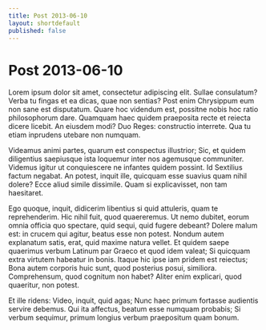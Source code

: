 ```yaml
---
title: Post 2013-06-10
layout: shortdefault
published: false
---
```


# Post 2013-06-10

Lorem ipsum dolor sit amet, consectetur adipiscing elit. Sullae consulatum? Verba tu fingas et ea dicas, quae non sentias? Post enim Chrysippum eum non sane est disputatum. Quare hoc videndum est, possitne nobis hoc ratio philosophorum dare. Quamquam haec quidem praeposita recte et reiecta dicere licebit. An eiusdem modi? Duo Reges: constructio interrete. Qua tu etiam inprudens utebare non numquam. 

Videamus animi partes, quarum est conspectus illustrior; Sic, et quidem diligentius saepiusque ista loquemur inter nos agemusque communiter. Videmus igitur ut conquiescere ne infantes quidem possint. Id Sextilius factum negabat. An potest, inquit ille, quicquam esse suavius quam nihil dolere? Ecce aliud simile dissimile. Quam si explicavisset, non tam haesitaret. 

Ego quoque, inquit, didicerim libentius si quid attuleris, quam te reprehenderim. Hic nihil fuit, quod quaereremus. Ut nemo dubitet, eorum omnia officia quo spectare, quid sequi, quid fugere debeant? Dolere malum est: in crucem qui agitur, beatus esse non potest. Nondum autem explanatum satis, erat, quid maxime natura vellet. Et quidem saepe quaerimus verbum Latinum par Graeco et quod idem valeat; Si quicquam extra virtutem habeatur in bonis. Itaque hic ipse iam pridem est reiectus; Bona autem corporis huic sunt, quod posterius posui, similiora. Comprehensum, quod cognitum non habet? Aliter enim explicari, quod quaeritur, non potest. 

Et ille ridens: Video, inquit, quid agas; Nunc haec primum fortasse audientis servire debemus. Qui ita affectus, beatum esse numquam probabis; Si verbum sequimur, primum longius verbum praepositum quam bonum. 

